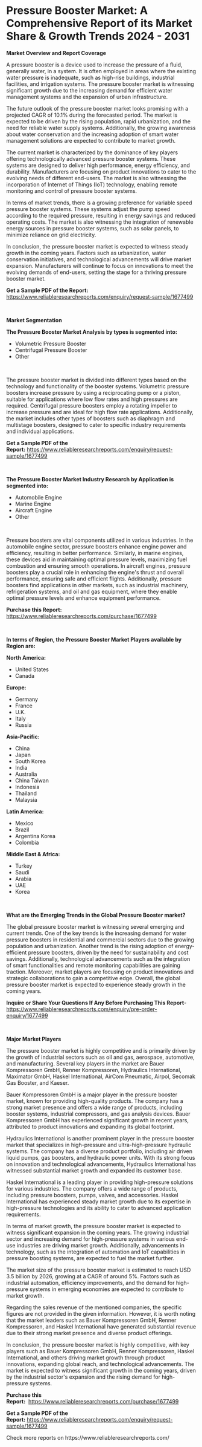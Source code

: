 <p><h1>Pressure Booster Market: A Comprehensive Report of its Market Share & Growth Trends 2024 - 2031</h1></p><p><strong>Market Overview and Report Coverage</strong></p>
<p><p>A pressure booster is a device used to increase the pressure of a fluid, generally water, in a system. It is often employed in areas where the existing water pressure is inadequate, such as high-rise buildings, industrial facilities, and irrigation systems. The pressure booster market is witnessing significant growth due to the increasing demand for efficient water management systems and the expansion of urban infrastructure.</p><p>The future outlook of the pressure booster market looks promising with a projected CAGR of 10.1% during the forecasted period. The market is expected to be driven by the rising population, rapid urbanization, and the need for reliable water supply systems. Additionally, the growing awareness about water conservation and the increasing adoption of smart water management solutions are expected to contribute to market growth.</p><p>The current market is characterized by the dominance of key players offering technologically advanced pressure booster systems. These systems are designed to deliver high performance, energy efficiency, and durability. Manufacturers are focusing on product innovations to cater to the evolving needs of different end-users. The market is also witnessing the incorporation of Internet of Things (IoT) technology, enabling remote monitoring and control of pressure booster systems.</p><p>In terms of market trends, there is a growing preference for variable speed pressure booster systems. These systems adjust the pump speed according to the required pressure, resulting in energy savings and reduced operating costs. The market is also witnessing the integration of renewable energy sources in pressure booster systems, such as solar panels, to minimize reliance on grid electricity.</p><p>In conclusion, the pressure booster market is expected to witness steady growth in the coming years. Factors such as urbanization, water conservation initiatives, and technological advancements will drive market expansion. Manufacturers will continue to focus on innovations to meet the evolving demands of end-users, setting the stage for a thriving pressure booster market.</p></p>
<p><strong>Get a Sample PDF of the Report:</strong> <a href="https://www.reliableresearchreports.com/enquiry/request-sample/1677499">https://www.reliableresearchreports.com/enquiry/request-sample/1677499</a></p>
<p>&nbsp;</p>
<p><strong>Market Segmentation</strong></p>
<p><strong>The Pressure Booster Market Analysis by types is segmented into:</strong></p>
<p><ul><li>Volumetric Pressure Booster</li><li>Centrifugal Pressure Booster</li><li>Other</li></ul></p>
<p>&nbsp;</p>
<p><p>The pressure booster market is divided into different types based on the technology and functionality of the booster systems. Volumetric pressure boosters increase pressure by using a reciprocating pump or a piston, suitable for applications where low flow rates and high pressures are required. Centrifugal pressure boosters employ a rotating impeller to increase pressure and are ideal for high flow rate applications. Additionally, the market includes other types of boosters such as diaphragm and multistage boosters, designed to cater to specific industry requirements and individual applications.</p></p>
<p><strong>Get a Sample PDF of the Report:</strong>&nbsp;<a href="https://www.reliableresearchreports.com/enquiry/request-sample/1677499">https://www.reliableresearchreports.com/enquiry/request-sample/1677499</a></p>
<p>&nbsp;</p>
<p><strong>The Pressure Booster Market Industry Research by Application is segmented into:</strong></p>
<p><ul><li>Automobile Engine</li><li>Marine Engine</li><li>Aircraft Engine</li><li>Other</li></ul></p>
<p>&nbsp;</p>
<p><p>Pressure boosters are vital components utilized in various industries. In the automobile engine sector, pressure boosters enhance engine power and efficiency, resulting in better performance. Similarly, in marine engines, these devices aid in maintaining optimal pressure levels, maximizing fuel combustion and ensuring smooth operations. In aircraft engines, pressure boosters play a crucial role in enhancing the engine's thrust and overall performance, ensuring safe and efficient flights. Additionally, pressure boosters find applications in other markets, such as industrial machinery, refrigeration systems, and oil and gas equipment, where they enable optimal pressure levels and enhance equipment performance.</p></p>
<p><strong>Purchase this Report:</strong>&nbsp; <a href="https://www.reliableresearchreports.com/purchase/1677499">https://www.reliableresearchreports.com/purchase/1677499</a></p>
<p>&nbsp;</p>
<p><strong>In terms of Region, the Pressure Booster Market Players available by Region are:</strong></p>
<p>
    <p> <strong> North America: </strong>
        <ul>
            <li>United States</li>
            <li>Canada</li>
        </ul>
        </p> 
    <p> <strong> Europe: </strong>
        <ul>
            <li>Germany</li>
            <li>France</li>
            <li>U.K.</li>
            <li>Italy</li>
            <li>Russia</li>
        </ul>
        </p> 
    <p> <strong> Asia-Pacific: </strong>
        <ul>
            <li>China</li>
            <li>Japan</li>
            <li>South Korea</li>
            <li>India</li>
            <li>Australia</li>
            <li>China Taiwan</li>
            <li>Indonesia</li>
            <li>Thailand</li>
            <li>Malaysia</li>
        </ul>
        </p> 
    <p> <strong> Latin America: </strong>
        <ul>
            <li>Mexico</li>
            <li>Brazil</li>
            <li>Argentina Korea</li>
            <li>Colombia</li>
        </ul>
        </p> 
    <p> <strong> Middle East & Africa: </strong>
        <ul>
            <li>Turkey</li>
            <li>Saudi</li>
            <li>Arabia</li>
            <li>UAE</li>
            <li>Korea</li>
        </ul>
    </p>
    </p>
<p>&nbsp;</p>
<p><strong>What are the Emerging Trends in the Global Pressure Booster market?</strong></p>
<p><p>The global pressure booster market is witnessing several emerging and current trends. One of the key trends is the increasing demand for water pressure boosters in residential and commercial sectors due to the growing population and urbanization. Another trend is the rising adoption of energy-efficient pressure boosters, driven by the need for sustainability and cost savings. Additionally, technological advancements such as the integration of smart functionalities and remote monitoring capabilities are gaining traction. Moreover, market players are focusing on product innovations and strategic collaborations to gain a competitive edge. Overall, the global pressure booster market is expected to experience steady growth in the coming years.</p></p>
<p><strong>Inquire or Share Your Questions If Any Before Purchasing This Report</strong>- <a href="https://www.reliableresearchreports.com/enquiry/pre-order-enquiry/1677499">https://www.reliableresearchreports.com/enquiry/pre-order-enquiry/1677499</a></p>
<p>&nbsp;</p>
<p><strong>Major Market Players</strong></p>
<p><p>The pressure booster market is highly competitive and is primarily driven by the growth of industrial sectors such as oil and gas, aerospace, automotive, and manufacturing. Several key players in the market are Bauer Kompressoren GmbH, Renner Kompressoren, Hydraulics International, Maximator GmbH, Haskel International, AirCom Pneumatic, Airpol, Secomak Gas Booster, and Kaeser. </p><p>Bauer Kompressoren GmbH is a major player in the pressure booster market, known for providing high-quality products. The company has a strong market presence and offers a wide range of products, including booster systems, industrial compressors, and gas analysis devices. Bauer Kompressoren GmbH has experienced significant growth in recent years, attributed to product innovations and expanding its global footprint.</p><p>Hydraulics International is another prominent player in the pressure booster market that specializes in high-pressure and ultra-high-pressure hydraulic systems. The company has a diverse product portfolio, including air driven liquid pumps, gas boosters, and hydraulic power units. With its strong focus on innovation and technological advancements, Hydraulics International has witnessed substantial market growth and expanded its customer base.</p><p>Haskel International is a leading player in providing high-pressure solutions for various industries. The company offers a wide range of products, including pressure boosters, pumps, valves, and accessories. Haskel International has experienced steady market growth due to its expertise in high-pressure technologies and its ability to cater to advanced application requirements.</p><p>In terms of market growth, the pressure booster market is expected to witness significant expansion in the coming years. The growing industrial sector and increasing demand for high-pressure systems in various end-use industries are driving market growth. Additionally, advancements in technology, such as the integration of automation and IoT capabilities in pressure boosting systems, are expected to fuel the market further.</p><p>The market size of the pressure booster market is estimated to reach USD 3.5 billion by 2026, growing at a CAGR of around 5%. Factors such as industrial automation, efficiency improvements, and the demand for high-pressure systems in emerging economies are expected to contribute to market growth.</p><p>Regarding the sales revenue of the mentioned companies, the specific figures are not provided in the given information. However, it is worth noting that the market leaders such as Bauer Kompressoren GmbH, Renner Kompressoren, and Haskel International have generated substantial revenue due to their strong market presence and diverse product offerings.</p><p>In conclusion, the pressure booster market is highly competitive, with key players such as Bauer Kompressoren GmbH, Renner Kompressoren, Haskel International, and others driving market growth through product innovations, expanding global reach, and technological advancements. The market is expected to witness significant growth in the coming years, driven by the industrial sector's expansion and the rising demand for high-pressure systems.</p></p>
<p><strong>Purchase this Report:</strong>&nbsp;&nbsp;<a href="https://www.reliableresearchreports.com/purchase/1677499">https://www.reliableresearchreports.com/purchase/1677499</a></p>
<p></p>
<p><strong>Get a Sample PDF of the Report:</strong>&nbsp;<a href="https://www.reliableresearchreports.com/enquiry/request-sample/1677499">https://www.reliableresearchreports.com/enquiry/request-sample/1677499</a></p>
<p>Check more reports on https://www.reliableresearchreports.com/</p>